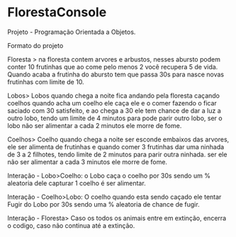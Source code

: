 # FlorestaConsole
Projeto - Programação Orientada a Objetos. 

Formato do projeto 

Floresta > na floresta contem arvores e arbustos, nesses abursto podem conter 10 frutinhas que ao come pelo menos 2 você recupera 5 de vida.  Quando acaba a frutinha do abursto tem que passa 30s para nasce novas frutinhas com limite de 10.

Lobos> Lobos quando chega a noite fica andando pela floresta caçando coelhos quando acha um coelho ele caça ele e o comer fazendo o ficar saciado com 30 satisfeito, e ao chega a 30 ele tem chance de dar a luz a outro lobo, tendo um limite de 4 minutos para pode parir outro lobo, ser o lobo não ser alimentar a cada 2 minutos ele morre de fome.

Coelhos> Coelho quando chega a noite ser esconde embaixos das arvores, ele ser alimenta de frutinhas e quando comer 3 frutinhas dar uma ninhada de 3 a 2 filhotes, tendo limite de 2 minutos para parir outra ninhada. ser ele não ser alimentar a cada 3 minutos ele morre de fome.

Interação - Lobo>Coelho: o Lobo caça o coelho por 30s sendo um % aleatoria dele capturar 1 coelho é ser alimentar.

Interação - Coelho>Lobo: O coelho quando esta sendo caçado ele tentar Fugir do Lobo por 30s sendo uma % aleatoria de chance de fugir.

Interação - Floresta> Caso os todos os animais entre em extinção, encerra o codigo, caso não continua até a extinção.
